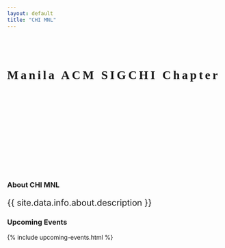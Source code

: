 ```yaml
---
layout: default
title: "CHI MNL"
---
```

<style>
    @media only screen and (max-width:540px){
        .heading{
            height: 350px !important;
            
        }
    }
    .about{
        font-size: 20px !important;
    }
    .heading h1{
        margin-top:90px;
    }
    .heading{
        height:240px;
        background-image: url(assets/img/zigzag.png);
        background-position: center; 
        background-size: cover;
        /* background: rgb(46,171,204);
        background: linear-gradient(219deg, rgba(46,171,204,1) 7%, rgba(69,132,217,1) 92%) */
    }

</style>

<div class = " pt-1 heading" >
    <h1 class = "text-white text-center font-weight-bolder" style ="letter-spacing: 5px; font-family: barabara;"> Manila ACM SIGCHI Chapter </h1>
</div>

<section class = "pt-5 mb-5">
    <div class = "container">
        <h3 class = "font-weight-bolder" >About CHI MNL</h3>
        <p class = "about mt-5"> {{ site.data.info.about.description }} </p>
    </div>
</section>

<section  class = "pt-5 pb-5 bg-light">
    <div class = "container">
        <h3 class = "font-weight-bolder" >Upcoming Events</h3>
        {% include upcoming-events.html %}
    </div>
</section>